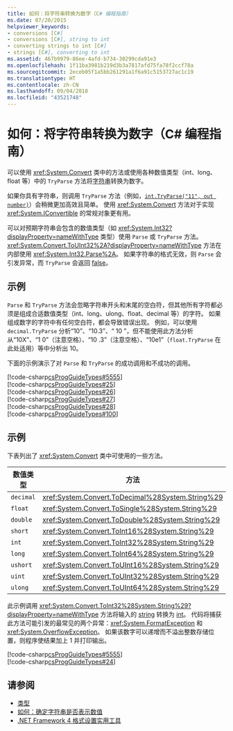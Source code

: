 ```yaml
---
title: 如何：将字符串转换为数字（C# 编程指南）
ms.date: 07/20/2015
helpviewer_keywords:
- conversions [C#]
- conversions [C#], string to int
- converting strings to int [C#]
- strings [C#], converting to int
ms.assetid: 467b9979-86ee-4afd-b734-30299cda91e3
ms.openlocfilehash: 1f11ba3981b219d3b3a7817afd75fa78f2ccf78a
ms.sourcegitcommit: 2eceb05f1a5bb261291a1f6a91c5153727ac1c19
ms.translationtype: HT
ms.contentlocale: zh-CN
ms.lasthandoff: 09/04/2018
ms.locfileid: "43521748"
---
```

# <a name="how-to-convert-a-string-to-a-number-c-programming-guide"></a>如何：将字符串转换为数字（C# 编程指南）
可以使用 <xref:System.Convert> 类中的方法或使用各种数值类型（int、long、float 等）中的 `TryParse` 方法将[字符串](../../../csharp/language-reference/keywords/string.md)转换为数字。  
  
 如果你具有字符串，则调用 `TryParse` 方法（例如，[`int.TryParse("11", out number)`](xref:System.Int32.TryParse%2A)）会稍微更加高效且简单。  使用 <xref:System.Convert> 方法对于实现 <xref:System.IConvertible> 的常规对象更有用。  
  
 可以对预期字符串会包含的数值类型（如 <xref:System.Int32?displayProperty=nameWithType> 类型）使用 `Parse` 或 `TryParse` 方法。  <xref:System.Convert.ToUInt32%2A?displayProperty=nameWithType> 方法在内部使用 <xref:System.Int32.Parse%2A>。  如果字符串的格式无效，则 `Parse` 会引发异常，而 `TryParse` 会返回 [false](../../../csharp/language-reference/keywords/false.md)。  
  
## <a name="example"></a>示例  
 `Parse` 和 `TryParse` 方法会忽略字符串开头和末尾的空白符，但其他所有字符都必须是组成合适数值类型（int、long、ulong、float、decimal 等）的字符。  如果组成数字的字符中有任何空白符，都会导致错误出现。  例如，可以使用 `decimal.TryParse` 分析“10”、“10.3”、“  10  ”，但不能使用此方法分析从“10X”、“1 0”（注意空格）、“10 .3”（注意空格）、“10e1”（`float.TryParse` 在此处适用）等中分析出 10。  
  
 下面的示例演示了对 `Parse` 和 `TryParse` 的成功调用和不成功的调用。  
  
 [!code-csharp[csProgGuideTypes#5555](../../../csharp/programming-guide/nullable-types/codesnippet/CSharp/how-to-convert-a-string-to-a-number_1.cs)]  
[!code-csharp[csProgGuideTypes#25](../../../csharp/programming-guide/nullable-types/codesnippet/CSharp/how-to-convert-a-string-to-a-number_2.cs)]  
[!code-csharp[csProgGuideTypes#26](../../../csharp/programming-guide/nullable-types/codesnippet/CSharp/how-to-convert-a-string-to-a-number_3.cs)]  
[!code-csharp[csProgGuideTypes#27](../../../csharp/programming-guide/nullable-types/codesnippet/CSharp/how-to-convert-a-string-to-a-number_4.cs)]  
[!code-csharp[csProgGuideTypes#28](../../../csharp/programming-guide/nullable-types/codesnippet/CSharp/how-to-convert-a-string-to-a-number_5.cs)]  
[!code-csharp[csProgGuideTypes#100](../../../csharp/programming-guide/nullable-types/codesnippet/CSharp/how-to-convert-a-string-to-a-number_6.cs)]  
  
## <a name="example"></a>示例  
 下表列出了 <xref:System.Convert> 类中可使用的一些方法。  
  
|数值类型|方法|  
|------------------|------------|  
|`decimal`|<xref:System.Convert.ToDecimal%28System.String%29>|  
|`float`|<xref:System.Convert.ToSingle%28System.String%29>|  
|`double`|<xref:System.Convert.ToDouble%28System.String%29>|  
|`short`|<xref:System.Convert.ToInt16%28System.String%29>|  
|`int`|<xref:System.Convert.ToInt32%28System.String%29>|  
|`long`|<xref:System.Convert.ToInt64%28System.String%29>|  
|`ushort`|<xref:System.Convert.ToUInt16%28System.String%29>|  
|`uint`|<xref:System.Convert.ToUInt32%28System.String%29>|  
|`ulong`|<xref:System.Convert.ToUInt64%28System.String%29>|  
  
 此示例调用 <xref:System.Convert.ToInt32%28System.String%29?displayProperty=nameWithType> 方法将输入的 [string](../../../csharp/language-reference/keywords/string.md) 转换为 [int](../../../csharp/language-reference/keywords/int.md)。 代码将捕获此方法可能引发的最常见的两个异常：<xref:System.FormatException> 和 <xref:System.OverflowException>。 如果该数字可以递增而不溢出整数存储位置，则程序使结果加上 1 并打印输出。  
  
 [!code-csharp[csProgGuideTypes#5555](../../../csharp/programming-guide/nullable-types/codesnippet/CSharp/how-to-convert-a-string-to-a-number_1.cs)]  
[!code-csharp[csProgGuideTypes#24](../../../csharp/programming-guide/nullable-types/codesnippet/CSharp/how-to-convert-a-string-to-a-number_7.cs)]  
  
## <a name="see-also"></a>请参阅

- [类型](../../../csharp/programming-guide/types/index.md)  
- [如何：确定字符串是否表示数值](../../../csharp/programming-guide/strings/how-to-determine-whether-a-string-represents-a-numeric-value.md)  
- [.NET Framework 4 格式设置实用工具](https://code.msdn.microsoft.com/NET-Framework-4-Formatting-9c4dae8d)
